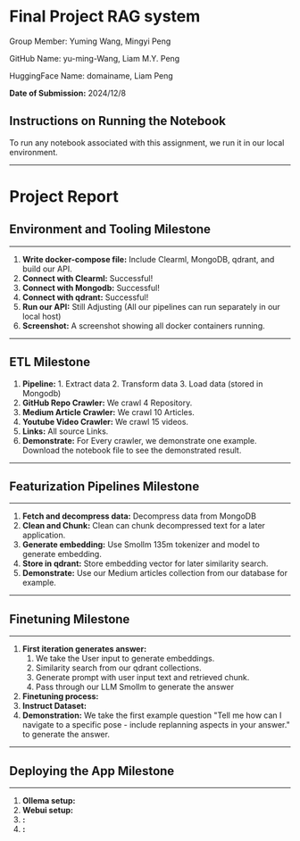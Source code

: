 # Final Project RAG system

Group Member: Yuming Wang, Mingyi Peng

GitHub Name: yu-ming-Wang, Liam M.Y. Peng

HuggingFace Name: domainame, Liam Peng

**Date of Submission:** 2024/12/8

## Instructions on Running the Notebook
To run any notebook associated with this assignment, we run it in our local environment.

---
# Project Report

## Environment and Tooling Milestone
---
1. **Write docker-compose file:** Include Clearml, MongoDB, qdrant, and build our API.
2. **Connect with Clearml:**  Successful!
3. **Connect with Mongodb:** Successful!
4. **Connect with qdrant:** Successful!
5. **Run our API:** Still Adjusting (All our pipelines can run separately in our local host)
6. **Screenshot:** A screenshot showing all docker containers running.

---

## ETL Milestone
1. **Pipeline:** 1. Extract data 2. Transform data 3. Load data (stored in Mongodb)
2. **GitHub Repo Crawler:** We crawl 4 Repository.
3. **Medium Article Crawler:** We crawl 10 Articles.
4. **Youtube Video Crawler:** We crawl 15 videos.
5. **Links:** All source Links.
6. **Demonstrate:** For Every crawler, we demonstrate one example. Download the notebook file to see the demonstrated result.
---

## Featurization Pipelines Milestone
---
1. **Fetch and decompress data:** Decompress data from MongoDB
2. **Clean and Chunk:** Clean can chunk decompressed text for a later application.
3. **Generate embedding:** Use Smollm 135m tokenizer and model to generate embedding.
4. **Store in qdrant:** Store embedding vector for later similarity search.
5. **Demonstrate:** Use our Medium articles collection from our database for example. 
---

## Finetuning Milestone
---
1. **First iteration generates answer:**
   1. We take the User input to generate embeddings. 
   2. Similarity search from our qdrant collections. 
   3. Generate prompt with user input text and retrieved chunk.
   4. Pass through our LLM Smollm to generate the answer
2. **Finetuning process:** 
3. **Instruct Dataset:** 
4. **Demonstration:** We take the first example question "Tell me how can I navigate to a specific pose - include replanning aspects in your answer." to generate the answer.
---

## Deploying the App Milestone
---
1. **Ollema setup:** 
2. **Webui setup:** 
3. **:** 
4. **:**  
